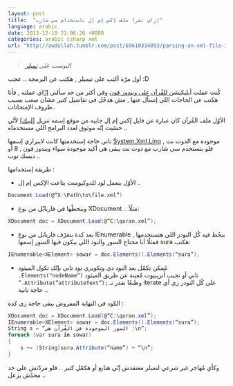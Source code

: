 ```yaml
---
layout: post
title:  "إزاي تقرا ملف إكس إم إل باستخدام سي شارب"
language: arabic
date: 2013-12-10 21:06:26 +0800
categories: arabic csharp xml
url: "http://awdallah.tumblr.com/post/69610334093/parsing-an-xml-file-in-c"
---
```


> *البوست على [تمبلر](http://awdallah.tumblr.com/post/69610334093/parsing-an-xml-file-in-c)*


أول مرّة أكتب على تيمبلر , هكتب عن البرمجة .. عجب :D

كُنت عملت أبليكيشن[ للقُرآن على ويندوز فون](https://www.microsoft.com/en-eg/store/p/%d8%a7%d9%84%d9%82%d8%b1%d8%a2%d9%86-%d8%a7%d9%84%d9%83%d8%b1%d9%8a%d9%85/9nblggh08sh5?rtc=1) وفي أكتر من حد سألني إزّاي عملته , فأنا هكتب عن الحاجات اللي إتسأل عنها , مش هدخُل في تفاصيل كتير عشان صعب بسبب ظروف الإمتحانات..

الأوّل ملف القُرآن كان عبارة عن فايل إكس إم إل جايبه من موقع إسمه تنزيل [[لينك]](http://tanzil.net/download/) لأنّي حسّيت إنّه موثوق لعدد البرامج اللي مستخدماه ..
<!--description-->
تاني حاجة إستخدمتها كانت لايبراري إسمها [System.Xml.Linq](https://msdn.microsoft.com/en-us/library/system.xml.linq(v=vs.110).aspx) موجودة مع الدوت نت , فلو بتستخدم سي شارب مع دوت نت يبقى هي أكيد موجودة سواء ويندوز فون , 8 أو ديسك توب .. 

طريقة إستخدامها :

- الأوّل بنعمل لود للدوكيومنت بتاعت الإكس إم إل ..

```csharp
Document.Load(@“X:\Path\to\file.xml”)
```

- وبنحطّها في فاريابُل من نوع XDocument ..
مثلًأ:

```csharp
XDocument doc = XDocument.Load(@“C:\quran.xml”);
```

- بعد كدة بنعرّف فاريابل من نوع IEnumerable<XElement> بنحُط فيه كُل النودز اللي هنستخدمها , فمثلًا أنا محتاج السور والنود اللي بيكون فيها السور إسمها sura هكتب:

```csharp
IEnumerable<XElement> sowar = doc.Elements().Elements(“sura”);
```

- مُمكن تكمّل بعد النود دي وتكويري نود تاني بإنّك تكول الميثود `.Elements("nodeName”)` تاني
أو تجيب أتريبيوت مُعينة عن طريق الميثود `”.Attribute(“attributeText”);`
وطبعًا تقدر تـ iterate على كُل النودز زي أي حاجة تانية ..

الكود في النهاية المفروض يبقى حاجة زي كدة :

```csharp
XDocument doc = XDocument.Load(@“C:\quran.xml”);
IEnumerable<XElement> sowar = doc.Elements().Elements(“sura”);
String s = “السور الموجودة في القُرآن هي :\n”;
foreach (var sura in sowar)
{
    s += (String)sura.Attribute(“name”) + “\n”;
}
```

وكأي مُهاجر غير شرعي لتمبلر معتقدش إنّي هتابع أو هكمّل كتير .. فلو مردّتش على حد محدّش يزعل ..